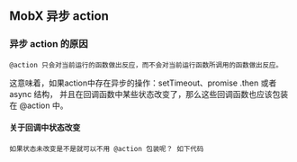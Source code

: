 ## MobX 异步 action
### 异步 action 的原因
    @action 只会对当前运行的函数做出反应，而不会对当前运行函数所调用的函数做出反应。
这意味着，如果action中存在异步的操作：setTimeout、promise .then 或者 async 结构，
并且在回调函数中某些状态改变了，那么这些回调函数也应该包装在 @action 中。

#### 关于回调中状态改变
    如果状态未改变是不是就可以不用 @action 包装呢？ 如下代码